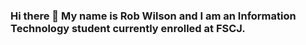 ### Hi there 👋 My name is Rob Wilson and I am an Information Technology student currently enrolled at FSCJ.

<!--
**RobWilsonFSCJ/RobWilsonFSCJ** is a ✨ _special_ ✨ repository because its `README.md` (this file) appears on your GitHub profile.

Here are some ideas to get you started:

- 🔭 I’m currently working on COP2805 Advanced Java Programming course at FSCJ
- 🌱 I’m currently learning Java SE / EE 
- 👯 I’m looking to collaborate on ...
- 🤔 I’m looking for help with ...
- 💬 Ask me about ...
- 📫 How to reach me: s3018580@students.fscj.edu
- 😄 Pronouns: ...
- ⚡ Fun fact: ...
-->
